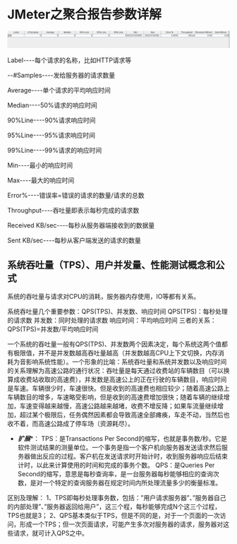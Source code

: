 # JMeter之聚合报告参数详解

 ![img](.\img\001.png) 

Label----每个请求的名称，比如HTTP请求等

--#Samples----发给服务器的请求数量

Average----单个请求的平均响应时间

Median----50%请求的响应时间

90%Line----90%请求响应时间

95%Line----95%请求响应时间

99%Line----99%请求的响应时间

Min----最小的响应时间

Max----最大的响应时间

Error%----错误率=错误的请求的数量/请求的总数

Throughput----吞吐量即表示每秒完成的请求数

Received KB/sec----每秒从服务器端接收到的数据量

Sent KB/sec----每秒从客户端发送的请求的数量

## 系统吞吐量（TPS）、用户并发量、性能测试概念和公式

系统的吞吐量与请求对CPU的消耗，服务器内存使用，IO等都有关系。

系统吞吐量几个重要参数：QPS(TPS)、并发数、响应时间
QPS(TPS)：每秒处理的请求数
并发数：同时处理的请求数
响应时间：平均响应时间
三者的关系：QPS(TPS)=并发数/平均响应时间

一个系统的吞吐量一般有QPS(TPS)、并发数两个因素决定，每个系统这两个值都有极限值，并不是并发数越高吞吐量越高（并发数越高CPU上下文切换，内存消耗为音影响系统性能）。一个形象的比喻：系统吞吐量和系统并发数以及响应时间的关系理解为高速公路的通行状况：吞吐量是每天通过收费站的车辆数目（可以换算成收费站收取的高速费），并发数是高速公上的正在行驶的车辆数目，响应时间是车速。车辆很少时，车速很快。但是收到的高速费也相应较少；随着高速公路上车辆数目的增多，车速略受影响，但是收到的高速费增加很快；随着车辆的继续增加，车速变得越来越慢，高速公路越来越堵，收费不增反降；如果车流量继续增加，超过某个极限后，任务偶然因素都会导致高速全部瘫痪，车走不动，当然后也收不着，而高速公路成了停车场（资源耗尽）。

* *********************扩展**********************：
TPS：是Transactions Per Second的缩写，也就是事务数/秒。它是软件测试结果的测量单位。一个事务是指一个客户机向服务器发送请求然后服务器做出反应的过程。客户机在发送请求时开始计时，收到服务器响应后结束计时，以此来计算使用的时间和完成的事务个数。
QPS：是Queries Per Second的缩写，意思是每秒查询率，是一台服务器每秒能够相应的查询次数，是对一个特定的查询服务器在规定时间内所处理流量多少的衡量标准。

区别及理解：
1、TPS即每秒处理事务数，包括：”用户请求服务器”、”服务器自己的内部处理”、”服务器返回给用户”，这三个程，每秒能够完成N个这三个过程，TPS也就是3；
2、QPS基本类似于TPS，但是不同的是，对于一个页面的一次访问，形成一个TPS；但一次页面请求，可能产生多次对服务器的请求，服务器对这些请求，就可计入QPS之中。